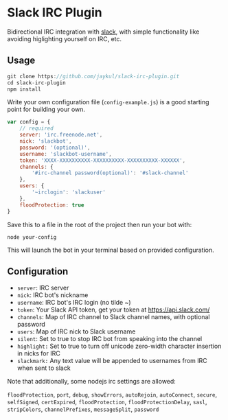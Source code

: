 # Slack IRC Plugin

Bidirectional IRC integration with [slack](http://slack.com), with simple functionality like avoiding higlighting yourself on IRC, etc.

## Usage

```javascript
git clone https://github.com/jaykul/slack-irc-plugin.git
cd slack-irc-plugin
npm install
```

Write your own configuration file (`config-example.js`) is a good starting point for building your own.

```javascript
var config = {
    // required
    server: 'irc.freenode.net',
    nick: 'slackbot',
    password: '(optional)',
    username: 'slackbot-username',
    token: 'XXXX-XXXXXXXXXX-XXXXXXXXXX-XXXXXXXXXX-XXXXXX',
    channels: {
        '#irc-channel password(optional)': '#slack-channel'
    },
    users: {
        '~irclogin': 'slackuser'
    },
    floodProtection: true
}
```

Save this to a file in the root of the project then run your bot with:

    node your-config

This will launch the bot in your terminal based on provided configuration.

## Configuration

- `server`: IRC server
- `nick`: IRC bot's nickname
- `username`: IRC bot's IRC login (no tilde ~)
- `token`: Your Slack API token, get your token at https://api.slack.com/
- `channels`: Map of IRC channel to Slack channel names, with optional password
- `users`: Map of IRC nick to Slack username
- `silent`: Set to true to stop IRC bot from speaking into the channel
- `highlight:` Set to true to turn off unicode zero-width character insertion in nicks for IRC
- `slackmark:` Any text value will be appended to usernames from IRC when sent to slack

Note that additionally, some nodejs irc settings are allowed:

`floodProtection`, `port`, `debug`, `showErrors`, `autoRejoin`, `autoConnect`, `secure`, `selfSigned`, `certExpired`, `floodProtection`, `floodProtectionDelay`, `sasl`, `stripColors`, `channelPrefixes`, `messageSplit`, `password`

